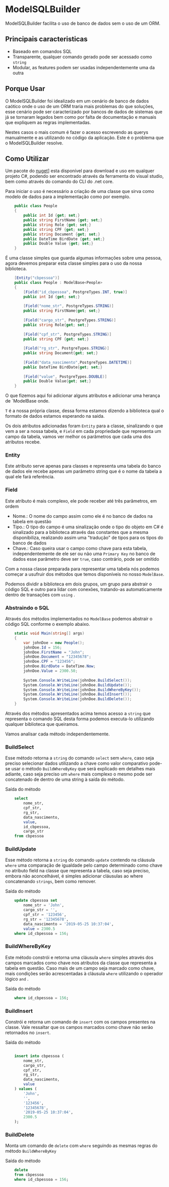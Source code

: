 # ModelSQLBuilder

ModelSQLBuilder facilita o uso de banco de dados sem o uso de um ORM.

## Principais caracteristicas

- Baseado em comandos SQL
- Transparente, qualquer comando gerado pode ser acessado como `string`
- Modular, as features podem ser usadas independentemente uma da outra

## Porque Usar

O ModelSQLBuilder foi idealizado em um cenário de banco de dados caótico onde o uso de um ORM traria mais problemas do que soluções, esse cenário pode ser caracterizado por bancos de dados de sistemas que já se tornaram legados bem como por falta de documentação e manuais que expliquem as regras implementadas.

Nestes casos o mais comum é fazer o acesso escrevendo as querys manualmente e as utilizando no código da aplicação. Este é o problema que o ModelSQLBuilder resolve.

## Como Utilizar

Um pacote do [nuget](https://www.nuget.org/packages/ModelSQLBuilder/)]   esta disponível para download e uso em qualquer projeto C#, podendo ser encontrado através da ferramenta do visual studio, bem como através do comando do CLI do .net core.

Para iniciar o uso é necessário a criação de uma classe que sirva como modelo de dados para a implementação como por exemplo.

```c#
    public class People
    {
    	public int Id {get; set;}
    	public string FirstName {get; set;}
    	public string Role {get; set;}
    	public string CPF {get; set;}
    	public string Document {get; set;}
    	public DateTime BirdDate {get; set;}
    	public Double Value {get; set;}
    }
```

É uma classe simples que guarda algumas informações sobre uma pessoa, agora devemos preparar esta classe simples para o uso da nossa biblioteca.

```c#
    [Entity("cbpessoa")]
    public class People : ModelBase<People>
    {
        [Field("id_cbpessoa", PostgreTypes.INT, true)]
        public int Id {get; set;}
        
        [Field("nome_str", PostgreTypes.STRING)]
        public string FirstName{get; set;}
    
        [Field("cargo_str", PostgreTypes.STRING)]
        public string Role{get; set;}
    
        [Field("cpf_str", PostgreTypes.STRING)]
        public string CPF {get; set;}
    
        [Field("rg_str", PostgreTypes.STRING)]
        public string Document{get; set;}
    
        [Field("data_nascimento",PostgreTypes.DATETIME)]
        public DateTime BirdDate{get; set;}
    
        [Field("value", PostgreTypes.DOUBLE)]
        public Double Value{get; set;}
    }
```

O que fizemos aqui foi adicionar alguns atributos e adicionar uma herança de `ModelBase<T> onde.

`T` é a nossa própria classe, dessa forma estamos dizendo a biblioteca qual o formato de dados estamos esperando na saida.

Os dois atributos adicionadas foram `Entity` para a classe, sinalizando o que vem a ser a nossa tabela, e `Field` em cada propriedade que representa um campo da tabela, vamos ver melhor os parâmetros que cada uma dos atributos recebe.

### Entity

Este atributo serve apenas para classes e representa uma tabela do banco de dados ele recebe apenas um parâmetro string que é o nome da tabela a qual ele fará referência.

### Field

Este atributo é mais complexo, ele pode receber até três parâmetros, em ordem

- Nome.: O nome do campo assim como ele é no banco de dados na tabela em questão
- Tipo.: O tipo do campo é uma sinalização onde o tipo do objeto em C# é sinalizado para a biblioteca através das constantes que a mesma disponibiliza, realizando assim uma "tradução" de tipos para os tipos do banco de dados
- Chave.: Caso queira usar o campo como chave para esta tabela, independentemente de ele ser ou não uma `Primary Key` no banco de dados esse parâmetro deve ser `true`, caso contrário, pode ser omitido

Com a nossa classe preparada para representar uma tabela nós podemos começar a usufruir dos métodos que temos disponíveis no nosso `ModelBase`. 

Podemos dividir a biblioteca em dois grupos, um grupo para abstrair o código SQL e outro para lidar com conexões, tratando-as automaticamente dentro de transações com `using` .

### Abstraindo o SQL

Através dos métodos implementados no `ModelBase` podemos abstrair o código SQL conforme o exemplo abaixo. 

```c#
    static void Main(string[] args)
    {
        var johnDoe = new People();
        johnDoe.Id = 156;
        johnDoe.FirstName = "John";
        johnDoe.Document = "12345678";
        johnDoe.CPF = "123456";
        johnDoe.BirdDate = DateTime.Now;
        johnDoe.Value = 2300.50;
    
        System.Console.WriteLine(johnDoe.BuildSelect());
        System.Console.WriteLine(johnDoe.BuildUpdate());
        System.Console.WriteLine(johnDoe.BuildWhereByKey());
        System.Console.WriteLine(johnDoe.BuildInsert());
        System.Console.WriteLine(johnDoe.BuildDelete());
    }
```

Através dos métodos apresentados acima temos acesso a `string` que representa o comando SQL desta forma podemos executa-lo utilizando qualquer biblioteca que queiramos.

Vamos analisar cada método independentemente.

### BuildSelect

Esse método retorna a `string` do comando `select` sem `where`, caso seja preciso selecionar dados utilizando a chave como valor comparativo pode-se usar o método `BuildWhereByKey` que será explicado em detalhes mais adiante, caso seja preciso um `where` mais complexo o mesmo pode ser concatenado de dentro de uma string à saída do método.

Saída do método

```sql
    select
    	nome_str, 
    	cpf_str, 
    	rg_str, 
    	data_nascimento, 
    	value, 
    	id_cbpessoa, 
    	cargo_str
    from cbpessoa
```

### BuildUpdate

Esse método retorna a `string` do comando `update` contendo na cláusula `where` uma comparação de igualdade pelo campo determinado como chave no atributo field na classe que representa a tabela, caso seja preciso, embora não aconcelhável, é simples adicionar cláusulas ao where concatenando `strings`, bem como remover.

Saída do método

```sql
    update cbpessoa set
    	nome_str = 'John', 
    	cargo_str = '', 
    	cpf_str = '123456', 
    	rg_str = '12345678', 
    	data_nascimento = '2019-05-25 10:37:04', 
    	value = 2300.5
    where id_cbpessoa = 156;
```

### BuildWhereByKey

Este método constrói e retorna uma cláusula `where` simples através dos campos marcados como chave nos atributos da classe que representa a tabela em questão. Caso mais de um campo seja marcado como chave, mais condições serão acrescentadas à cláusula `where` utilizando o operador lógico `and` .

Saída do método

```sql
    where id_cbpessoa = 156;
```

### BuildInsert

Constrói e retorna um comando de `insert` com os campos presentes na classe. Vale ressaltar que os campos marcados como chave não serão retornados no `insert`.

Saída do método

```sql

    insert into cbpessoa (
    	nome_str, 
    	cargo_str, 
    	cpf_str, 
    	rg_str, 
    	data_nascimento, 
    	value
    ) values (
    	'John', 
    	'', 
    	'123456', 
    	'12345678', 
    	'2019-05-25 10:37:04', 
    	2300.5
    );
```

### BuildDelete

Monta um comando de `delete` com `where` seguindo as mesmas regras do método `BuildWhereByKey` 

Saída do método

```sql
    delete
    from cbpessoa
    where id_cbpessoa = 156;
```